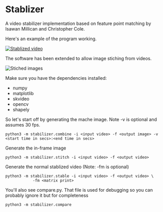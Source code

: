 # Stablizer

A video stabilizer implementation based on feature point matching by Isawan Millican and Christopher Cole.

Here's an example of the program working.

[![Stablized video](https://img.youtube.com/vi/jjOkjbpqEg/0.jpg)](https://www.youtube.com/watch?v=jjOkjbpqEgA)

The software has been extended to allow image stiching from videos.

![Stiched images](https://isawan.net/fileshare/drone.jpg)


Make sure you have the dependencies installed:
* numpy 
* matplotlib
* skvideo
* opencv
* shapely

So let's start off by generating the mache image. Note -v is optional and assumes 30 fps.

    python3 -m stabilizer.combine -i <input video> -f <output image> -v <start time in secs>:<end time in secs>

Generate the in-frame image

    python3 -m stabilizer.stitch -i <input video> -f <output video>

Generate the normal stablized video (Note: -fm is optional)

    python3 -m stabilizer.stable -i <input video> -f <output video> \
                -fm <matrix print> 

You'll also see compare.py.
That file is used for debugging so you can probably ignore it but for completeness

    python3 -m stabilizer.compare
